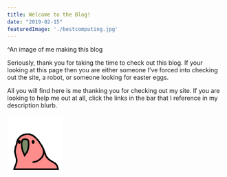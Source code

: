 ```yaml
---
title: Welcome to the Blog!
date: "2019-02-15"
featuredImage: './bestcomputing.jpg'
---
```

^An image of me making this blog
<!-- end -->
Seriously, thank you for taking the time to check out this blog. If your looking at this page then you are either someone I've forced into checking out the site, a robot, or someone looking for easter eggs.

All you will find here is me thanking you for checking out my site. If you are looking to help me out at all, click the links in the bar that I reference in my description blurb.

![Party](./partyp.gif)
